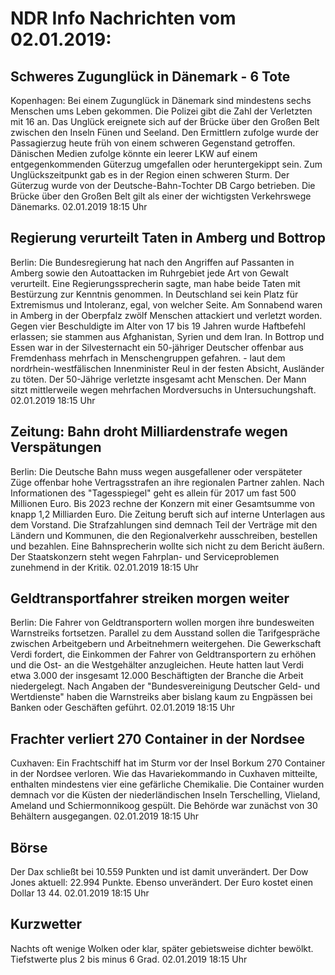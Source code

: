 # NDR Info Nachrichten vom 02.01.2019:


## Schweres Zugunglück in Dänemark - 6 Tote
Kopenhagen: Bei einem Zugunglück in Dänemark sind mindestens sechs Menschen ums Leben gekommen. Die Polizei gibt die Zahl der Verletzten mit 16 an. Das Unglück ereignete sich auf der Brücke über den Großen Belt zwischen den Inseln Fünen und Seeland. Den Ermittlern zufolge wurde der Passagierzug heute früh von einem schweren Gegenstand getroffen. Dänischen Medien zufolge könnte ein leerer LKW auf einem entgegenkommenden Güterzug umgefallen oder heruntergekippt sein. Zum Unglückszeitpunkt gab es in der Region einen schweren Sturm. Der Güterzug wurde von der Deutsche-Bahn-Tochter DB Cargo betrieben. Die Brücke über den Großen Belt gilt als einer der wichtigsten Verkehrswege Dänemarks. 02.01.2019 18:15 Uhr 

## Regierung verurteilt Taten in Amberg und Bottrop
Berlin: Die Bundesregierung hat nach den Angriffen auf Passanten in Amberg sowie den Autoattacken im Ruhrgebiet jede Art von Gewalt verurteilt. Eine Regierungssprecherin sagte, man habe beide Taten mit Bestürzung zur Kenntnis genommen. In Deutschland sei kein Platz für Extremismus und Intoleranz, egal, von welcher Seite. Am Sonnabend waren in Amberg in der Oberpfalz zwölf Menschen attackiert und verletzt worden. Gegen vier Beschuldigte im Alter von 17 bis 19 Jahren wurde Haftbefehl erlassen; sie stammen aus Afghanistan, Syrien und dem Iran. In Bottrop und Essen war in der Silvesternacht ein 50-jähriger Deutscher offenbar aus Fremdenhass mehrfach in Menschengruppen gefahren. - laut dem nordrhein-westfälischen Innenminister Reul in der festen Absicht, Ausländer zu töten. Der 50-Jährige verletzte insgesamt acht Menschen. Der Mann sitzt mittlerweile wegen mehrfachen Mordversuchs in Untersuchungshaft. 02.01.2019 18:15 Uhr 

## Zeitung: Bahn droht Milliardenstrafe wegen Verspätungen
Berlin: Die Deutsche Bahn muss wegen ausgefallener oder verspäteter Züge offenbar hohe Vertragsstrafen an ihre regionalen Partner zahlen. Nach Informationen des "Tagesspiegel" geht es allein für 2017 um fast 500 Millionen Euro. Bis 2023 rechne der Konzern mit einer Gesamtsumme von knapp 1,2 Milliarden Euro. Die Zeitung beruft sich auf interne Unterlagen aus dem Vorstand. Die Strafzahlungen sind demnach Teil der Verträge mit den Ländern und Kommunen, die den Regionalverkehr ausschreiben, bestellen und bezahlen. Eine Bahnsprecherin wollte sich nicht zu dem Bericht äußern. Der Staatskonzern steht wegen Fahrplan- und Serviceproblemen zunehmend in der Kritik. 02.01.2019 18:15 Uhr 

## Geldtransportfahrer streiken morgen weiter
Berlin: Die Fahrer von Geldtransportern wollen morgen ihre bundesweiten Warnstreiks fortsetzen. Parallel zu dem Ausstand sollen die Tarifgespräche zwischen Arbeitgebern und Arbeitnehmern weitergehen. Die Gewerkschaft Verdi fordert, die Einkommen der Fahrer von Geldtransportern zu erhöhen und die Ost- an die Westgehälter anzugleichen. Heute hatten laut Verdi etwa 3.000 der insgesamt 12.000 Beschäftigten der Branche die Arbeit niedergelegt. Nach Angaben der "Bundesvereinigung Deutscher Geld- und Wertdienste" haben die Warnstreiks aber bislang kaum zu Engpässen bei Banken oder Geschäften geführt. 02.01.2019 18:15 Uhr 

## Frachter verliert 270 Container in der Nordsee
Cuxhaven: Ein Frachtschiff hat im Sturm vor der Insel Borkum 270 Container in der Nordsee verloren. Wie das Havariekommando in Cuxhaven mitteilte, enthalten mindestens vier eine gefärliche Chemikalie. Die Container wurden demnach vor die Küsten der niederländischen Inseln Terschelling, Vlieland, Ameland und Schiermonnikoog gespült. Die Behörde war zunächst von 30 Behältern ausgegangen. 02.01.2019 18:15 Uhr 

## Börse
Der Dax schließt bei 10.559 Punkten und ist damit unverändert. Der Dow Jones aktuell: 22.994 Punkte. Ebenso unverändert. Der Euro kostet einen Dollar 13 44. 02.01.2019 18:15 Uhr 

## Kurzwetter
Nachts oft wenige Wolken oder klar, später gebietsweise dichter bewölkt. Tiefstwerte plus 2 bis minus 6 Grad. 02.01.2019 18:15 Uhr 
